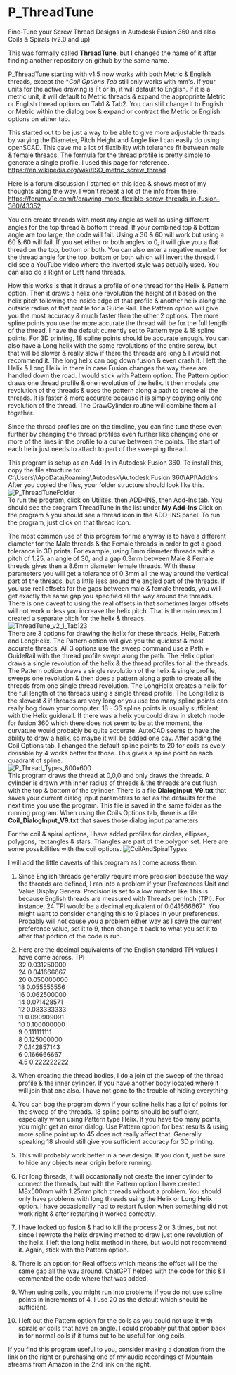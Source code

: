 # P_ThreadTune
Fine-Tune your Screw Thread Designs in Autodesk Fusion 360 and also Coils & Spirals (v2.0 and up)

This was formally called **ThreadTune**, but I changed the name of it after finding another repository on github by the same name.

P_ThreadTune starting with v1.5 now works with both Metric & English threads, except the **Coil Options Tab* still only works with mm's.  If your units for the active drawing is Ft or In, it will default to English.  If it is a metric unit, it will default to Metric threads & expand the appropriate Metric or English thread options on Tab1 & Tab2.  You can still change it to English or Metric within the dialog box & expand or contract the Metric or English options on either tab.

This started out to be just a way to be able to give more adjustable threads by varying the Diameter, Pitch Height and Angle like I can easily do using openSCAD.  This gave me a lot of flexibility with tolerance fit between male & female threads.  The formula for the thread profile is pretty simple to generate a single profile.  I used this page for reference.
https://en.wikipedia.org/wiki/ISO_metric_screw_thread

Here is a forum discussion I started on this idea & shows most of my thoughts along the way.  I won't repeat a lot of the info from there.
https://forum.v1e.com/t/drawing-more-flexible-screw-threads-in-fusion-360/43352

You can create threads with most any angle as well as using different angles for the top thread & bottom thread.  If your combined top & bottom angle are too large, the code will fail.  Using a 30 & 60 will work but using a 60 & 60 will fail.  If you set either or both angles to 0, it will give you a flat thread on the top, bottom or both.  You can also enter a negative number for the thread angle for the top, bottom or both which will invert the thread.  I did see a YouTube video where the inverted style was actually used.  You can also do a Right or Left hand threads.

How this works is that it draws a profile of one thread for the Helix & Pattern option.  Then it draws a helix one revolution the height of it based on the helix pitch following the inside edge of that profile & another helix along the outside radius of that profile for a Guide Rail.  The Pattern option will give you the most accuracy & much faster than the other 2 options. The more spline points you use the more accurate the thread will be for the full length of the thread.  I have the default currently set to Pattern type & 18 spline points.  For 3D printing, 18 spline points should be accurate enough.  You can also have a Long helix with the same revolutions of the entire screw, but that will be slower & really slow if there the threads are long & I would not recommend it.  The long helix can bog down fusion & even crash it.  I left the Helix & Long Helix in there in case Fusion changes the way these are handled down the road.  I would stick with Pattern option.  The Pattern option draws one thread profile & one revolution of the helix. It then models one revolution of the threads & uses the pattern along a path to create all the threads. It is faster & more accurate because it is simply copying only one revolution of the thread.  The DrawCylinder routine will combine them all together.

Since the thread profiles are on the timeline, you can fine tune these even further by changing the thread profiles even further like changing one or more of the lines in the profile to a curve between the points.  The start of each helix just needs to attach to part of the sweeping thread.

This program is setup as an Add-In in Autodesk Fusion 360.  To install this, copy the file structure to:<br>
C:\Users\\<UserName>\AppData\Roaming\Autodesk\Autodesk Fusion 360\API\AddIns
After you copied the files, your folder structure should look like this.<br>
![P_ThreadTuneFolder](https://github.com/geodave810/P_ThreadTune/assets/13069472/588973b7-f680-4212-b6b8-77f84619f901)<br>
To run the program, click on Utilites, then ADD-INS, then Add-Ins tab.  You should see the program ThreadTune in the list under **My Add-Ins**
Click on the program & you should see a thread icon in the ADD-INS panel.  To run the program, just click on that thread icon.

The most common use of this program for me anyway is to have a different diameter for the Male threads & the Female threads in order to get a good tolerance in 3D prints.  For example, using 8mm diameter threads with a pitch of 1.25, an angle of 30, and a gap 0.3mm between Male & Female threads gives then a 8.6mm diameter female threads. With these parameters you will get a tolerance of 0.3mm all the way around the vertical part of the threads, but a little less around the angled part of the threads.  If you use real offsets for the gaps between male & female threads, you will get exactly the same gap you specified all the way around the threads.  There is one caveat to using the real offsets in that sometimes larger offsets will not work unless you increase the helix pitch.  That is the main reason I created a separate pitch for the helix & threads.<br>
![ThreadTune_v2_1_Tab123](https://github.com/geodave810/P_ThreadTune/assets/13069472/e7ac7196-e28f-4c29-b697-91e2e0ac20e2)
<br>
There are 3 options for drawing the helix for these threads, Helix, Patterh and LongHelix. The Pattern option will give you the quickest & most accurate threads.  All 3 options use the sweep command use a Path + GuideRail with the thread profile swept along the path.  The Helix option draws a single revolution of the helix & the thread profiles for all the threads.  The Pattern option draws a single revolution of the helix & single profile, sweeps one revolution & then does a pattern along a path to create all the threads from one single thread revolution.  The LongHelix creates a helix for the full length of the threads using a single thread profile.  The LongHelix is the slowest & if threads are very long or you use too many spline points can really bog down your computer.  18 - 36 spline points is usually sufficient with the Helix guiderail. If there was a helix you could draw in sketch mode for fusion 360 which there does not seem to be at the moment, the curvature would probably be quite accurate.  AutoCAD seems to have the ability to draw a helix, so maybe it will be added one day. After adding the Coil Options tab, I changed the default spline points to 20 for coils as evely divisable by 4 works better for those.  This gives a spline point on each quadrant of spline.<br>
![P_Thread_Types_800x600](https://github.com/geodave810/P_ThreadTune/assets/13069472/6a7c3e2f-fd54-495e-970b-8786e7d4d83f)
<br>
This program draws the thread at 0,0,0 and only draws the threads.  A cylinder is drawn with inner radius of threads & the threads are cut flush with the top & bottom of the cylinder.  There is a file **DialogInput_V9.txt** that saves your current dialog input parameters to set as the defaults for the next time you use the program.  This file is saved in the same folder as the running program.  When using the Coils Options tab, there is a file **Coil_DialogInput_V9.txt** that saves those dialog input parameters.

For the coil & spiral options, I have added profiles for circles, ellipses, polygons, rectangles & stars.  Triangles are part of the polygon set.  Here are some possibilities with the coil options.
![CoilAndSpiralTypes](https://github.com/geodave810/P_ThreadTune/assets/13069472/a5ab66e3-7425-4452-8f5b-a2bd1bdd4a3d)

I will add the little caveats of this program as I come across them.

1. Since English threads generally require more precision because the way the threads are defined, I ran into a problem if your Preferences Unit and Value Display General Precision is set to a low number like This is because English threads are measured with Threads per Inch (TPI). For instance, 24 TPI would be a decimal equivalent of 0.041666667". You might want to consider changing this to 9 places in your preferences. Probably will not cause you a problem either way as I save the current preference value, set it to 9, then change it back to what you set it to after that portion of the code is run.
2. Here are the decimal equivalents of the English standard TPI values I have come across.
TPI<br>
32	   0.031250000<br>
24	   0.041666667<br>
20	   0.050000000<br>
18	   0.055555556<br>
16	   0.062500000<br>
14	   0.071428571<br>
12	   0.083333333<br>
11	   0.090909091<br>
10	   0.100000000<br>
9	     0.111111111<br>
8	     0.125000000<br>
7	     0.142857143<br>
6	     0.166666667<br>
4.5    0.222222222<br>

3. When creating the thread bodies, I do a join of the sweep of the thread profile & the inner cylinder.  If you have another body located where it will join that one also.  I have not gone to the trouble of hiding everything 

4. You can bog the program down if your spline helix has a lot of points for the sweep of the threads.  18 spline points should be sufficient, especially when using Pattern type Helix.  If you have too many points, you might get an error dialog.  Use Pattern option for best results & using more spline point up to 45 does not really affect that.  Generally speaking 18 should still give you sufficient accuracy for 3D printing.

5. This will probably work better in a new design.  If you don't, just be sure to hide any objects near origin before running.

6. For long threads, it will occasionally not create the inner cylinder to connect the threads, but with the Pattern option I have created M8x500mm with 1.25mm pitch threads without a problem.  You should only have problems with long threads using the Helix or Long Helix option.  I have occasionally had to restart fusion when something did not work right & after restarting it worked correctly.

7. I have locked up fusion & had to kill the process 2 or 3 times, but not since I rewrote the helix drawing method to draw just one revolution of the helix.  I left the long helix method in there, but would not recommend it.  Again, stick with the Pattern option.

8. There is an option for Real offsets which means the offset will be the same gap all the way around.  ChatGPT helped with the code for this & I commented the code where that was added.

9. When using coils, you might run into problems if you do not use spline points in increments of 4.  I use 20 as the default which should be sufficient.
10. I left out the Pattern option for the coils as you could not use it with spirals or coils that have an angle.  I could probably put that option back in for normal coils if it turns out to be useful for long coils.
    
If you find this program useful to you, consider making a donation from the link on the right or purchasing one of my audio recordings of Mountain streams from Amazon in the 2nd link on the right.
